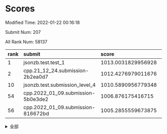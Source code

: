 # Scores

Modified Time: 2022-01-22 00:16:18

Submit Num: 207

All Rank Num: 58137

| rank |               submit               |       score        |       sigma        | pk_num |
| :--- | :--------------------------------- | :----------------- | :----------------- | :----- |
| 1    | jsonzb.test.test_1                 | 1013.0031829956928 | 0.8081129140675161 | 1122   |
| 2    | cpp.21_12_24.submission-2b2ea0d7   | 1012.4276979011676 | 0.7782948123326524 | 1119   |
| 10   | jsonzb.test.submission_level_4     | 1010.5890956779348 | 0.7678463209845754 | 1122   |
| 54   | cpp.2022_01_09.submission-5b0e3de2 | 1006.876175416715  | 0.7376061069961461 | 1123   |
| 56   | cpp.2022_01_09.submission-816672bd | 1005.2855559673875 | 0.7335681288599927 | 1124   |


<details>
<summary>全部</summary>

| rank |                 submit                 |       score        |       sigma        | pk_num |
| :--- | :------------------------------------- | :----------------- | :----------------- | :----- |
| 1    | jsonzb.test.test_1                     | 1013.0031829956928 | 0.8081129140675161 | 1122   |
| 2    | cpp.21_12_24.submission-2b2ea0d7       | 1012.4276979011676 | 0.7782948123326524 | 1119   |
| 3    | gobigger.level_3.submission_level_3_0  | 1011.0649019828164 | 0.7805332276764374 | 1120   |
| 4    | gobigger.level_3.submission_level_3_15 | 1011.0316123485445 | 0.7578092138422764 | 1135   |
| 5    | gobigger.level_3.submission_level_3_41 | 1011.0096150354634 | 0.7662037838784597 | 1124   |
| 6    | gobigger.level_3.submission_level_3_8  | 1010.8033885214402 | 0.7615786306605943 | 1121   |
| 7    | gobigger.level_3.submission_level_3_40 | 1010.7399644763422 | 0.769511281125244  | 1125   |
| 8    | gobigger.level_3.submission_level_3_19 | 1010.7090677766599 | 0.7540351444796758 | 1128   |
| 9    | gobigger.level_3.submission_level_3_37 | 1010.7072443699203 | 0.759884932217403  | 1123   |
| 10   | jsonzb.test.submission_level_4         | 1010.5890956779348 | 0.7678463209845754 | 1122   |
| 11   | gobigger.level_3.submission_level_3_4  | 1010.5800789092141 | 0.7650779375344355 | 1123   |
| 12   | gobigger.level_3.submission_level_3_3  | 1010.5338157169238 | 0.7759756440556275 | 1127   |
| 13   | gobigger.level_3.submission_level_3_42 | 1010.4194884998415 | 0.7805004799078211 | 1122   |
| 14   | gobigger.level_3.submission_level_3_27 | 1010.3571003330835 | 0.7637103049891171 | 1122   |
| 15   | gobigger.level_3.submission_level_3_24 | 1010.3212655888334 | 0.7609861292871855 | 1121   |
| 16   | gobigger.level_3.submission_level_3_26 | 1010.2745102889832 | 0.7735257303397796 | 1120   |
| 17   | gobigger.level_3.submission_level_3_11 | 1010.1987964345301 | 0.7677821567319019 | 1121   |
| 18   | gobigger.level_3.submission_level_3_35 | 1010.1636741166636 | 0.7768364672797776 | 1119   |
| 19   | gobigger.level_3.submission_level_3_21 | 1010.1056769606378 | 0.7406535797150434 | 1122   |
| 20   | gobigger.level_3.submission_level_3_1  | 1010.0638265076901 | 0.7638130008897144 | 1123   |
| 21   | gobigger.level_3.submission_level_3_6  | 1010.030020966498  | 0.7654869758168574 | 1128   |
| 22   | gobigger.level_3.submission_level_3_30 | 1009.9761609773772 | 0.742404895291346  | 1126   |
| 23   | gobigger.level_3.submission_level_3_43 | 1009.9051946689438 | 0.7459305283033433 | 1121   |
| 24   | gobigger.level_3.submission_level_3_18 | 1009.8923513969764 | 0.7683691074057099 | 1124   |
| 25   | gobigger.level_3.submission_level_3_5  | 1009.8783524632005 | 0.7926488011734838 | 1124   |
| 26   | gobigger.level_3.submission_level_3_13 | 1009.8587951664742 | 0.7593686103428992 | 1121   |
| 27   | gobigger.level_3.submission_level_3_48 | 1009.8281002173152 | 0.7620150303557652 | 1124   |
| 28   | gobigger.level_3.submission_level_3_23 | 1009.8145483379925 | 0.7524272203897291 | 1122   |
| 29   | gobigger.level_3.submission_level_3_25 | 1009.7729112585337 | 0.8009039286252357 | 1123   |
| 30   | gobigger.level_3.submission_level_3_2  | 1009.6953436322763 | 0.7605525164332206 | 1121   |
| 31   | gobigger.level_3.submission_level_3_45 | 1009.6836846814631 | 0.7637913704292311 | 1125   |
| 32   | gobigger.level_3.submission_level_3_7  | 1009.6035293750824 | 0.7639257224451274 | 1122   |
| 33   | gobigger.level_3.submission_level_3_47 | 1009.5804805367912 | 0.7876446571539363 | 1116   |
| 34   | gobigger.level_3.submission_level_3_34 | 1009.4880410565061 | 0.7600296180453986 | 1121   |
| 35   | gobigger.level_3.submission_level_3_17 | 1009.4814397041318 | 0.7535845492957457 | 1124   |
| 36   | gobigger.level_3.submission_level_3_22 | 1009.4644313946925 | 0.7644608158222901 | 1128   |
| 37   | gobigger.level_3.submission_level_3_9  | 1009.4521076857906 | 0.7650247396851731 | 1129   |
| 38   | gobigger.level_3.submission_level_3_32 | 1009.3577981700546 | 0.7384793403035058 | 1120   |
| 39   | gobigger.level_3.submission_level_3_10 | 1009.3294459011678 | 0.7430274923733087 | 1127   |
| 40   | gobigger.level_3.submission_level_3_39 | 1009.2427007892195 | 0.7451584862351682 | 1127   |
| 41   | gobigger.level_3.submission_level_3_49 | 1009.2000568201997 | 0.7392020776053225 | 1116   |
| 42   | gobigger.level_3.submission_level_3_46 | 1009.1192730631686 | 0.7440379901413241 | 1128   |
| 43   | gobigger.level_3.submission_level_3_20 | 1009.1097871434232 | 0.7425432753349143 | 1120   |
| 44   | gobigger.level_3.submission_level_3_38 | 1009.0680056380645 | 0.7443874289772952 | 1121   |
| 45   | gobigger.level_3.submission_level_3_44 | 1009.0398662686024 | 0.7502547813030888 | 1123   |
| 46   | gobigger.level_3.submission_level_3_33 | 1008.9876127431339 | 0.7409752718603935 | 1124   |
| 47   | gobigger.level_3.submission_level_3_14 | 1008.9849690566989 | 0.7404989922108782 | 1124   |
| 48   | gobigger.level_3.submission_level_3_12 | 1008.8979645401256 | 0.7528074954605894 | 1127   |
| 49   | gobigger.level_3.submission_level_3_29 | 1008.7092309517311 | 0.7358094201801035 | 1122   |
| 50   | gobigger.level_3.submission_level_3_16 | 1008.5561258165716 | 0.7331204674405022 | 1123   |
| 51   | gobigger.level_3.submission_level_3_28 | 1008.4542501876635 | 0.7476582665783799 | 1126   |
| 52   | gobigger.level_3.submission_level_3_31 | 1008.1203684660508 | 0.7473641300250651 | 1124   |
| 53   | gobigger.level_3.submission_level_3_36 | 1007.2444765079719 | 0.753535768485966  | 1124   |
| 54   | cpp.2022_01_09.submission-5b0e3de2     | 1006.876175416715  | 0.7376061069961461 | 1123   |
| 55   | gobigger.level_1.submission_level_1_7  | 1005.3160617723611 | 0.7276352574013458 | 1122   |
| 56   | cpp.2022_01_09.submission-816672bd     | 1005.2855559673875 | 0.7335681288599927 | 1124   |
| 57   | gobigger.level_1.submission_level_1_39 | 1005.0820359301061 | 0.7173935940016993 | 1124   |
| 58   | gobigger.level_1.submission_level_1_41 | 1004.7427714465849 | 0.7125064698082022 | 1124   |
| 59   | gobigger.level_1.submission_level_1_27 | 1004.5434420287107 | 0.7242322568514761 | 1127   |
| 60   | gobigger.level_1.submission_level_1_34 | 1004.3645973926881 | 0.7162497213409972 | 1126   |
| 61   | gobigger.level_1.submission_level_1_26 | 1004.2681893123582 | 0.7213833205263969 | 1126   |
| 62   | gobigger.level_1.submission_level_1_28 | 1004.1827581307707 | 0.7233104597291322 | 1124   |
| 63   | gobigger.level_1.submission_level_1_15 | 1004.089082551601  | 0.7240140903643294 | 1127   |
| 64   | gobigger.level_1.submission_level_1_11 | 1004.0675929448988 | 0.7233993721394466 | 1124   |
| 65   | gobigger.level_1.submission_level_1_43 | 1003.9223266417415 | 0.713178350590043  | 1121   |
| 66   | gobigger.level_1.submission_level_1_3  | 1003.9073459442526 | 0.7283717555139938 | 1124   |
| 67   | gobigger.level_1.submission_level_1_24 | 1003.9022939095684 | 0.7178551748921994 | 1124   |
| 68   | gobigger.level_1.submission_level_1_46 | 1003.8275540869561 | 0.7123970059183443 | 1122   |
| 69   | gobigger.level_1.submission_level_1_17 | 1003.8216747622159 | 0.7081841589503356 | 1126   |
| 70   | gobigger.level_1.submission_level_1_13 | 1003.799456093919  | 0.7234985194915238 | 1125   |
| 71   | gobigger.level_1.submission_level_1_37 | 1003.7864259146409 | 0.7084253172561866 | 1128   |
| 72   | gobigger.level_1.submission_level_1_12 | 1003.651219312727  | 0.7226973174556756 | 1126   |
| 73   | gobigger.level_1.submission_level_1_45 | 1003.6148767010258 | 0.7328251323744922 | 1124   |
| 74   | gobigger.level_1.submission_level_1_47 | 1003.6133244208025 | 0.7202617595767548 | 1124   |
| 75   | gobigger.level_1.submission_level_1_20 | 1003.5569195410907 | 0.7215591438154174 | 1120   |
| 76   | gobigger.level_1.submission_level_1_6  | 1003.5481889569575 | 0.7153012695144879 | 1121   |
| 77   | gobigger.level_1.submission_level_1_33 | 1003.5191042401656 | 0.7064402925803477 | 1119   |
| 78   | gobigger.level_1.submission_level_1_9  | 1003.4265944926502 | 0.7057595637442038 | 1127   |
| 79   | gobigger.level_1.submission_level_1_44 | 1003.4116199072821 | 0.7140280994875869 | 1122   |
| 80   | gobigger.level_1.submission_level_1_40 | 1003.3796810137885 | 0.7119364256818934 | 1125   |
| 81   | gobigger.level_1.submission_level_1_42 | 1003.3550408058965 | 0.7179859991167914 | 1117   |
| 82   | gobigger.level_1.submission_level_1_18 | 1003.316788615078  | 0.7142063965704297 | 1123   |
| 83   | gobigger.level_1.submission_level_1_31 | 1003.2442851517555 | 0.7232193717740135 | 1124   |
| 84   | gobigger.level_1.submission_level_1_23 | 1003.2155853756034 | 0.7117271648499072 | 1127   |
| 85   | gobigger.level_1.submission_level_1_49 | 1003.1891066504603 | 0.7194677537605242 | 1118   |
| 86   | gobigger.level_1.submission_level_1_1  | 1003.0891950892174 | 0.7014226752353501 | 1122   |
| 87   | gobigger.level_1.submission_level_1_32 | 1003.0742105218162 | 0.7229552399470389 | 1125   |
| 88   | gobigger.level_1.submission_level_1_4  | 1003.0130061755949 | 0.7142736497932173 | 1122   |
| 89   | gobigger.level_1.submission_level_1_35 | 1003.0030196993475 | 0.7171746207739816 | 1128   |
| 90   | gobigger.level_1.submission_level_1_10 | 1002.9106892954809 | 0.7161536394971434 | 1118   |
| 91   | gobigger.level_1.submission_level_1_5  | 1002.8634683076915 | 0.7249076717731692 | 1130   |
| 92   | gobigger.level_1.submission_level_1_14 | 1002.858141690412  | 0.7065913317168869 | 1127   |
| 93   | gobigger.level_1.submission_level_1_22 | 1002.8386383529783 | 0.7217690474321177 | 1124   |
| 94   | gobigger.level_1.submission_level_1_21 | 1002.794640752369  | 0.7181524412373362 | 1121   |
| 95   | gobigger.level_1.submission_level_1_30 | 1002.763727346654  | 0.7192588122396398 | 1120   |
| 96   | gobigger.level_1.submission_level_1_25 | 1002.6471209189823 | 0.7137887028169538 | 1125   |
| 97   | gobigger.level_1.submission_level_1_48 | 1002.6451691524642 | 0.7214005960586167 | 1115   |
| 98   | gobigger.level_1.submission_level_1_16 | 1002.5197848289687 | 0.7100216584814859 | 1122   |
| 99   | gobigger.level_1.submission_level_1_8  | 1002.4221109621459 | 0.7254288150601134 | 1127   |
| 100  | gobigger.level_1.submission_level_1_0  | 1002.3081484010546 | 0.7093418331115348 | 1124   |
| 101  | gobigger.level_1.submission_level_1_29 | 1002.2988956000075 | 0.716553391422463  | 1124   |
| 102  | gobigger.level_1.submission_level_1_38 | 1002.0657226066099 | 0.7166780244769384 | 1126   |
| 103  | gobigger.level_1.submission_level_1_2  | 1002.0190909235804 | 0.7108398011180949 | 1125   |
| 104  | gobigger.level_1.submission_level_1_36 | 1001.9339211563043 | 0.7102489407167036 | 1127   |
| 105  | gobigger.level_1.submission_level_1_19 | 1001.6574937893876 | 0.7188139263486123 | 1126   |
| 106  | gobigger.random.submission_random_14   | 998.0751671960958  | 0.704055367762697  | 1126   |
| 107  | gobigger.random.submission_random_8    | 997.1741539842554  | 0.7166417452021756 | 1129   |
| 108  | gobigger.random.submission_random_2    | 996.9697197994586  | 0.7114698923699553 | 1123   |
| 109  | gobigger.random.submission_random_31   | 996.6723298397404  | 0.6938591849095137 | 1118   |
| 110  | gobigger.random.submission_random_23   | 996.506756376819   | 0.7027623813667035 | 1126   |
| 111  | gobigger.random.submission_random_19   | 996.4573516114117  | 0.7274306508693635 | 1125   |
| 112  | gobigger.random.submission_random_21   | 996.4047492292358  | 0.7009869544071847 | 1121   |
| 113  | gobigger.random.submission_random_41   | 996.3761539965326  | 0.7127281546290308 | 1122   |
| 114  | gobigger.random.submission_random_25   | 996.3582557060928  | 0.6930033529509328 | 1127   |
| 115  | gobigger.random.submission_random_40   | 996.3051117976106  | 0.7210812160915462 | 1125   |
| 116  | gobigger.random.submission_random_16   | 996.2629792933546  | 0.7019906705005058 | 1123   |
| 117  | gobigger.random.submission_random_17   | 996.2248521449844  | 0.7015716303027775 | 1119   |
| 118  | gobigger.random.submission_random_26   | 996.2198638112791  | 0.7099385142340925 | 1123   |
| 119  | gobigger.random.submission_random_22   | 996.1953466235242  | 0.7218229921971726 | 1127   |
| 120  | gobigger.random.submission_random_29   | 996.1612397685855  | 0.7061355140909037 | 1123   |
| 121  | gobigger.random.submission_random_1    | 996.1573736465094  | 0.7014723744244182 | 1123   |
| 122  | gobigger.random.submission_random_43   | 996.1170816807573  | 0.7062246689439913 | 1119   |
| 123  | gobigger.random.submission_random_47   | 996.1074991289087  | 0.7165359256693167 | 1119   |
| 124  | gobigger.random.submission_random_33   | 995.9610751449796  | 0.7078997444304286 | 1128   |
| 125  | gobigger.random.submission_random_9    | 995.9538023348073  | 0.7056066791608633 | 1124   |
| 126  | gobigger.random.submission_random_48   | 995.9500578838386  | 0.7274365095144073 | 1120   |
| 127  | gobigger.random.submission_random_42   | 995.9462120961313  | 0.7110293345038522 | 1122   |
| 128  | gobigger.random.submission_random_20   | 995.9358247596828  | 0.7157542978715464 | 1124   |
| 129  | gobigger.random.submission_random_3    | 995.881188025982   | 0.7092940953479918 | 1126   |
| 130  | gobigger.random.submission_random_0    | 995.7876589667819  | 0.7452180505109927 | 1123   |
| 131  | gobigger.random.submission_random_12   | 995.7432132370946  | 0.7001203063804095 | 1120   |
| 132  | gobigger.random.submission_random_15   | 995.7268070147634  | 0.6987549811808311 | 1124   |
| 133  | gobigger.random.submission_random_34   | 995.6544105774417  | 0.7217752169952387 | 1126   |
| 134  | gobigger.random.submission_random_24   | 995.6293201475488  | 0.7056898259904065 | 1127   |
| 135  | gobigger.random.submission_random_27   | 995.6090243471164  | 0.7009573790450284 | 1121   |
| 136  | gobigger.random.submission_random_10   | 995.6066316704898  | 0.7238052330842208 | 1125   |
| 137  | gobigger.random.submission_random_5    | 995.6063353222113  | 0.7064333042516678 | 1120   |
| 138  | gobigger.random.submission_random_39   | 995.5886220671902  | 0.7114457015407778 | 1119   |
| 139  | gobigger.random.submission_random_18   | 995.4966820375421  | 0.7127066326929157 | 1128   |
| 140  | gobigger.random.submission_random_37   | 995.4917481697925  | 0.6951361521129332 | 1121   |
| 141  | gobigger.random.submission_random_7    | 995.4599656424998  | 0.7216402400680949 | 1123   |
| 142  | gobigger.random.submission_random_32   | 995.3663834155263  | 0.7056939983313807 | 1130   |
| 143  | gobigger.random.submission_random_30   | 995.2191003014925  | 0.7137907173559068 | 1124   |
| 144  | gobigger.random.submission_random_46   | 995.1768191811242  | 0.7072124454276509 | 1124   |
| 145  | gobigger.random.submission_random_13   | 995.157420924606   | 0.7343007915236077 | 1120   |
| 146  | gobigger.random.submission_random_44   | 995.1408635333555  | 0.7273818570909296 | 1124   |
| 147  | gobigger.random.submission_random_45   | 995.1374495921827  | 0.7305466687370318 | 1126   |
| 148  | gobigger.random.submission_random_38   | 995.1315888613698  | 0.7095317048040731 | 1121   |
| 149  | gobigger.random.submission_random_11   | 995.0913147625037  | 0.7161190420048339 | 1126   |
| 150  | gobigger.random.submission_random_35   | 995.0655379927739  | 0.7259165570638044 | 1126   |
| 151  | gobigger.random.submission_random_36   | 994.9789481735551  | 0.7039275662415004 | 1120   |
| 152  | gobigger.random.submission_random_28   | 994.7689215827266  | 0.7179555728506392 | 1128   |
| 153  | gobigger.random.submission_random_49   | 994.7416793583193  | 0.7203511894621825 | 1123   |
| 154  | gobigger.random.submission_random_6    | 994.6331704829004  | 0.7115748034034254 | 1124   |
| 155  | gobigger.random.submission_random_4    | 994.5389691656039  | 0.7112704872963888 | 1117   |
| 156  | gobigger.level_2.submission_level_2_5  | 994.1268105169831  | 0.7215662239247519 | 1125   |
| 157  | gobigger.level_2.submission_level_2_12 | 994.09798254105    | 0.7314943141160966 | 1117   |
| 158  | gobigger.level_2.submission_level_2_35 | 994.0917231305567  | 0.7297455192560753 | 1122   |
| 159  | gobigger.level_2.submission_level_2_44 | 993.4695433614804  | 0.7397682317215123 | 1127   |
| 160  | gobigger.level_2.submission_level_2_34 | 993.3588318596004  | 0.7388529487649778 | 1126   |
| 161  | gobigger.level_2.submission_level_2_21 | 993.1979746738018  | 0.7223623078920209 | 1122   |
| 162  | gobigger.level_2.submission_level_2_11 | 993.136088924877   | 0.7297043673243999 | 1121   |
| 163  | gobigger.level_2.submission_level_2_36 | 993.034594530119   | 0.753164663844123  | 1120   |
| 164  | gobigger.level_2.submission_level_2_49 | 993.0140149319096  | 0.7477500711326828 | 1118   |
| 165  | gobigger.level_2.submission_level_2_4  | 992.9249366640519  | 0.7372778470391049 | 1118   |
| 166  | gobigger.level_2.submission_level_2_24 | 992.9001067541143  | 0.7278367928389191 | 1122   |
| 167  | gobigger.level_2.submission_level_2_10 | 992.877119523269   | 0.7278443577434051 | 1123   |
| 168  | gobigger.level_2.submission_level_2_9  | 992.843198299873   | 0.750937872916688  | 1125   |
| 169  | gobigger.level_2.submission_level_2_29 | 992.8394939710527  | 0.7434192953819801 | 1121   |
| 170  | gobigger.level_2.submission_level_2_33 | 992.7264740675422  | 0.7280974167892084 | 1130   |
| 171  | gobigger.level_2.submission_level_2_48 | 992.6782496097078  | 0.743379439554455  | 1125   |
| 172  | gobigger.level_2.submission_level_2_1  | 992.629981799263   | 0.7425853253046868 | 1123   |
| 173  | gobigger.level_2.submission_level_2_38 | 992.5241904311509  | 0.7482675233125102 | 1130   |
| 174  | gobigger.level_2.submission_level_2_39 | 992.5178081272476  | 0.7504977332262504 | 1128   |
| 175  | gobigger.level_2.submission_level_2_40 | 992.5114354541805  | 0.7389934445248303 | 1118   |
| 176  | gobigger.level_2.submission_level_2_32 | 992.5089673531575  | 0.7267112582006634 | 1122   |
| 177  | gobigger.level_2.submission_level_2_15 | 992.4699498797982  | 0.7331254515273108 | 1121   |
| 178  | gobigger.level_2.submission_level_2_43 | 992.4024613671974  | 0.737741895089318  | 1127   |
| 179  | gobigger.level_2.submission_level_2_46 | 992.3944361063433  | 0.7478157047686323 | 1118   |
| 180  | gobigger.level_2.submission_level_2_3  | 992.3265889603305  | 0.7451239308813039 | 1122   |
| 181  | gobigger.level_2.submission_level_2_22 | 992.1078285904538  | 0.7576002153763328 | 1127   |
| 182  | gobigger.level_2.submission_level_2_6  | 992.0704149441725  | 0.7443182169392332 | 1128   |
| 183  | gobigger.level_2.submission_level_2_30 | 992.0611909048002  | 0.7378127680634826 | 1119   |
| 184  | gobigger.level_2.submission_level_2_8  | 992.0566914625674  | 0.7381556425663803 | 1122   |
| 185  | gobigger.level_2.submission_level_2_17 | 992.0488404860578  | 0.7476780672506617 | 1124   |
| 186  | gobigger.level_2.submission_level_2_7  | 991.9034551222505  | 0.7393735817110034 | 1123   |
| 187  | gobigger.level_2.submission_level_2_23 | 991.8510474917485  | 0.7439928394494357 | 1121   |
| 188  | gobigger.level_2.submission_level_2_42 | 991.764798605703   | 0.7471926174173127 | 1127   |
| 189  | gobigger.level_2.submission_level_2_41 | 991.6861838466458  | 0.7641896054768117 | 1116   |
| 190  | gobigger.level_2.submission_level_2_37 | 991.6511523230896  | 0.7511719975994997 | 1125   |
| 191  | gobigger.level_2.submission_level_2_20 | 991.592141012583   | 0.7597675558296981 | 1124   |
| 192  | gobigger.level_2.submission_level_2_31 | 991.5717663202229  | 0.7529648050426369 | 1116   |
| 193  | gobigger.level_2.submission_level_2_47 | 991.4826444528269  | 0.7362369803433909 | 1124   |
| 194  | gobigger.level_2.submission_level_2_2  | 991.444039371613   | 0.7592350435106143 | 1121   |
| 195  | gobigger.level_2.submission_level_2_0  | 991.3735901938658  | 0.7467657286840783 | 1128   |
| 196  | gobigger.level_2.submission_level_2_45 | 991.2642508484747  | 0.7498903507314063 | 1126   |
| 197  | gobigger.level_2.submission_level_2_18 | 991.2316994363581  | 0.7469526353647982 | 1127   |
| 198  | gobigger.level_2.submission_level_2_26 | 990.9839427247281  | 0.7441913522878182 | 1126   |
| 199  | gobigger.level_2.submission_level_2_14 | 990.9087004414943  | 0.7621655037931673 | 1119   |
| 200  | gobigger.level_2.submission_level_2_13 | 990.6422214407578  | 0.7678144145203897 | 1128   |
| 201  | gobigger.level_2.submission_level_2_16 | 990.6082699602567  | 0.7532449537669939 | 1122   |
| 202  | gobigger.level_2.submission_level_2_19 | 990.4216482220928  | 0.766813492765572  | 1125   |
| 203  | gobigger.level_2.submission_level_2_28 | 990.400375496836   | 0.7467372693654373 | 1121   |
| 204  | gobigger.level_2.submission_level_2_27 | 990.0238140535179  | 0.7663967240960167 | 1126   |
| 205  | gobigger.level_2.submission_level_2_25 | 989.7497649114533  | 0.755133814424949  | 1127   |
| 206  | gobigger.none.submission_none_0        | 977.3230341582139  | 1.3560800199369305 | 1126   |
| 207  | gobigger.none.submission_none_1        | 976.0930772092839  | 1.436395415832093  | 1120   |

</details>